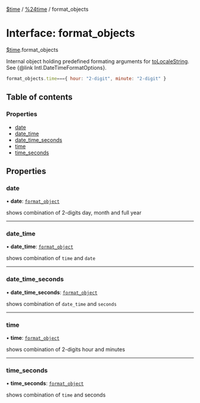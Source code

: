 [$time](../README.md) / [%24time](../modules/_time.md) / format_objects

# Interface: format\_objects

[$time](../modules/_time.md).format_objects

Internal object holding predefined formating arguments for [toLocaleString](../modules/_time.md#tolocalestring). See {@link Intl.DateTimeFormatOptions}.
```javascript
format_objects.time==={ hour: "2-digit", minute: "2-digit" }
```

## Table of contents

### Properties

- [date](_time.format_objects.md#date)
- [date\_time](_time.format_objects.md#date_time)
- [date\_time\_seconds](_time.format_objects.md#date_time_seconds)
- [time](_time.format_objects.md#time)
- [time\_seconds](_time.format_objects.md#time_seconds)

## Properties

### date

• **date**: [`format_object`](../modules/_time.md#format_object)

shows combination of 2-digits day, month and full year

___

### date\_time

• **date\_time**: [`format_object`](../modules/_time.md#format_object)

shows combination of `time` and `date`

___

### date\_time\_seconds

• **date\_time\_seconds**: [`format_object`](../modules/_time.md#format_object)

shows combination of `date_time` and `seconds`

___

### time

• **time**: [`format_object`](../modules/_time.md#format_object)

shows combination of 2-digits hour and minutes

___

### time\_seconds

• **time\_seconds**: [`format_object`](../modules/_time.md#format_object)

shows combination of `time` and seconds
